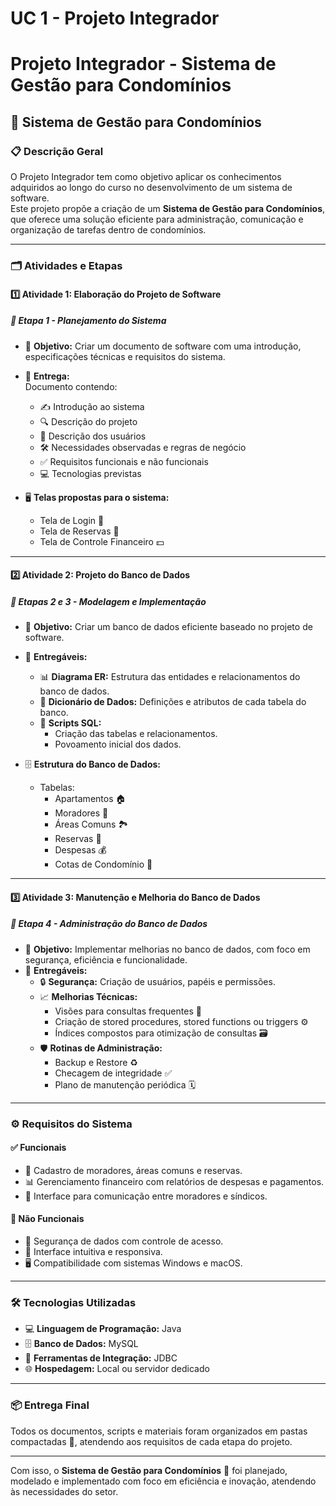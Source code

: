 # UC 1 - Projeto Integrador

# Projeto Integrador - Sistema de Gestão para Condomínios

## 🏢 Sistema de Gestão para Condomínios

### 📋 Descrição Geral
O Projeto Integrador tem como objetivo aplicar os conhecimentos adquiridos ao longo do curso no desenvolvimento de um sistema de software.  
Este projeto propõe a criação de um **Sistema de Gestão para Condomínios**, que oferece uma solução eficiente para administração, comunicação e organização de tarefas dentro de condomínios.

---

### 🗂️ Atividades e Etapas

#### 1️⃣ Atividade 1: Elaboração do Projeto de Software

##### 📌 Etapa 1 - Planejamento do Sistema
- 🎯 **Objetivo:** Criar um documento de software com uma introdução, especificações técnicas e requisitos do sistema.  
- 📄 **Entrega:**  
  Documento contendo:  
  - ✍️ Introdução ao sistema  
  - 🔍 Descrição do projeto  
  - 👥 Descrição dos usuários  
  - 🛠️ Necessidades observadas e regras de negócio  
  - ✅ Requisitos funcionais e não funcionais  
  - 💻 Tecnologias previstas  

- 🖥️ **Telas propostas para o sistema:**  
  - Tela de Login 🔑  
  - Tela de Reservas 📅  
  - Tela de Controle Financeiro 💵  

---

#### 2️⃣ Atividade 2: Projeto do Banco de Dados

##### 📌 Etapas 2 e 3 - Modelagem e Implementação
- 🎯 **Objetivo:** Criar um banco de dados eficiente baseado no projeto de software.  
- 📄 **Entregáveis:**  
  - 📊 **Diagrama ER:** Estrutura das entidades e relacionamentos do banco de dados.  
  - 📖 **Dicionário de Dados:** Definições e atributos de cada tabela do banco.  
  - 💾 **Scripts SQL:**  
    - Criação das tabelas e relacionamentos.  
    - Povoamento inicial dos dados.  

- 🗄️ **Estrutura do Banco de Dados:**  
  - Tabelas:  
    - Apartamentos 🏠  
    - Moradores 👤  
    - Áreas Comuns 🏞️  
    - Reservas 📅  
    - Despesas 💰  
    - Cotas de Condomínio 📂  

---

#### 3️⃣ Atividade 3: Manutenção e Melhoria do Banco de Dados

##### 📌 Etapa 4 - Administração do Banco de Dados
- 🎯 **Objetivo:** Implementar melhorias no banco de dados, com foco em segurança, eficiência e funcionalidade.  
- 📄 **Entregáveis:**  
  - 🔒 **Segurança:** Criação de usuários, papéis e permissões.  
  - 📈 **Melhorias Técnicas:**  
    - Visões para consultas frequentes 🔎  
    - Criação de stored procedures, stored functions ou triggers ⚙️  
    - Índices compostos para otimização de consultas 🗃️  
  - 🛡️ **Rotinas de Administração:**  
    - Backup e Restore ♻️  
    - Checagem de integridade ✅  
    - Plano de manutenção periódica 🗓️  

---

### ⚙️ Requisitos do Sistema

#### ✅ Funcionais
- 📝 Cadastro de moradores, áreas comuns e reservas.  
- 📊 Gerenciamento financeiro com relatórios de despesas e pagamentos.  
- 💬 Interface para comunicação entre moradores e síndicos.  

#### 🚀 Não Funcionais
- 🔐 Segurança de dados com controle de acesso.  
- 🎨 Interface intuitiva e responsiva.  
- 🖥️ Compatibilidade com sistemas Windows e macOS.  

---

### 🛠️ Tecnologias Utilizadas
- 💻 **Linguagem de Programação:** Java  
- 🗄️ **Banco de Dados:** MySQL  
- 🔗 **Ferramentas de Integração:** JDBC  
- 🌐 **Hospedagem:** Local ou servidor dedicado  

---

### 📦 Entrega Final
Todos os documentos, scripts e materiais foram organizados em pastas compactadas 📁, atendendo aos requisitos de cada etapa do projeto.

---

Com isso, o **Sistema de Gestão para Condomínios** 🏢 foi planejado, modelado e implementado com foco em eficiência e inovação, atendendo às necessidades do setor.
